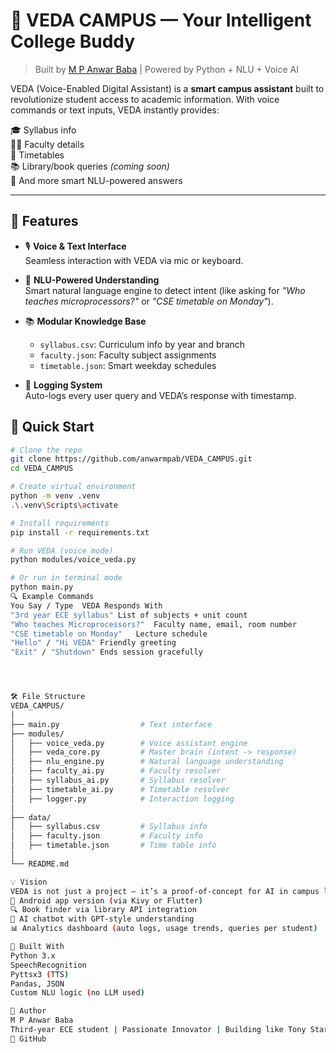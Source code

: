 # 🤖 VEDA CAMPUS — Your Intelligent College Buddy

> Built by [M P Anwar Baba](https://github.com/anwarmpab) | Powered by Python + NLU + Voice AI

VEDA (Voice-Enabled Digital Assistant) is a **smart campus assistant** built to revolutionize student access to academic information. With voice commands or text inputs, VEDA instantly provides:

🎓 Syllabus info  
👨‍🏫 Faculty details  
📆 Timetables  
📚 Library/book queries *(coming soon)*  
🧠 And more smart NLU-powered answers

---

## 🧩 Features

- 🎙️ **Voice & Text Interface**  
  Seamless interaction with VEDA via mic or keyboard.

- 🧠 **NLU-Powered Understanding**  
  Smart natural language engine to detect intent (like asking for *"Who teaches microprocessors?"* or *"CSE timetable on Monday"*).

- 📚 **Modular Knowledge Base**  
  - `syllabus.csv`: Curriculum info by year and branch  
  - `faculty.json`: Faculty subject assignments  
  - `timetable.json`: Smart weekday schedules

- 🧾 **Logging System**  
  Auto-logs every user query and VEDA’s response with timestamp.

## 🚀 Quick Start

```bash
# Clone the repo
git clone https://github.com/anwarmpab/VEDA_CAMPUS.git
cd VEDA_CAMPUS

# Create virtual environment
python -m venv .venv
.\.venv\Scripts\activate

# Install requirements
pip install -r requirements.txt

# Run VEDA (voice mode)
python modules/voice_veda.py

# Or run in terminal mode
python main.py
🔍 Example Commands
You Say / Type	VEDA Responds With
"3rd year ECE syllabus"	List of subjects + unit count
"Who teaches Microprocessors?"	Faculty name, email, room number
"CSE timetable on Monday"	Lecture schedule
"Hello" / "Hi VEDA"	Friendly greeting
"Exit" / "Shutdown"	Ends session gracefully




🛠 File Structure
VEDA_CAMPUS/
│
├── main.py                  # Text interface
├── modules/
│   ├── voice_veda.py        # Voice assistant engine
│   ├── veda_core.py         # Master brain (intent -> response)
│   ├── nlu_engine.py        # Natural language understanding
│   ├── faculty_ai.py        # Faculty resolver
│   ├── syllabus_ai.py       # Syllabus resolver
│   ├── timetable_ai.py      # Timetable resolver
│   ├── logger.py            # Interaction logging
│
├── data/
│   ├── syllabus.csv         # Syllabus info
│   ├── faculty.json         # Faculty info
│   ├── timetable.json       # Time table info
│
└── README.md            

💡 Vision
VEDA is not just a project — it’s a proof-of-concept for AI in campus life. Future upgrades will include:
📱 Android app version (via Kivy or Flutter)
🔍 Book finder via library API integration
🧠 AI chatbot with GPT-style understanding
📊 Analytics dashboard (auto logs, usage trends, queries per student)

🧠 Built With
Python 3.x
SpeechRecognition
Pyttsx3 (TTS)
Pandas, JSON
Custom NLU logic (no LLM used)

🙌 Author
M P Anwar Baba
Third-year ECE student | Passionate Innovator | Building like Tony Stark
🔗 GitHub

